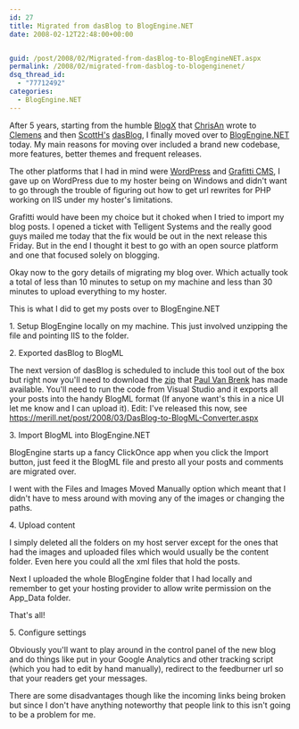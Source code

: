 ```yaml
---
id: 27
title: Migrated from dasBlog to BlogEngine.NET
date: 2008-02-12T22:48:00+00:00


guid: /post/2008/02/Migrated-from-dasBlog-to-BlogEngineNET.aspx
permalink: /2008/02/migrated-from-dasblog-to-blogenginenet/
dsq_thread_id:
  - "77712492"
categories:
  - BlogEngine.NET
---
```

<p>
After 5 years, starting from the humble <a href="http://www.simplegeek.com/CategoryView.aspx/BlogX">BlogX</a> that <a href="http://www.simplegeek.com">ChrisAn</a> wrote to <a href="http://staff.newtelligence.net/clemensv/">Clemens</a> and then <a href="http://www.hanselman.com/blog/">ScottH&#39;s</a> <a href="http://dasblog.info/">dasBlog</a>, I finally moved over to <a href="http://dotnetblogengine.net/">BlogEngine.NET</a> today. My main reasons for moving over included a brand new codebase, more features, better themes and frequent releases.
</p>
  
<p>
The other platforms that I had in mind were <a href="http://www.wordpress.org">WordPress</a> and <a href="http://graffiticms.com/">Grafitti CMS</a>, I gave up on WordPress due to my hoster being on Windows and didn&#39;t want to go through the trouble of figuring out how to get url rewrites for PHP working on IIS under my hoster&#39;s limitations.
</p>
  
<p>
Grafitti would have been my choice but it choked when I tried to import my blog posts. I opened a ticket with Telligent Systems and the really good guys mailed me today that the fix would be out in the next release this Friday. But in the end I thought it best to go with an open source platform and one that focused solely on blogging.
</p>
  
<p>
Okay now to the gory details of migrating my blog over. Which actually took a total of less than 10 minutes to setup on my machine and less than 30 minutes to upload everything to my hoster.
</p>
  
<p>
This is what I did to get my posts over to BlogEngine.NET
</p>
  
<p>
1. Setup BlogEngine locally on my machine. This just involved unzipping the file and pointing IIS to the folder.
</p>
  
<p>
2. Exported dasBlog to BlogML
</p>
  
<p>
The next version of dasBlog is scheduled to include this tool out of the box but right now you&#39;ll need to download the <a href="http://www.paulvanbrenk.com/blog/2006/12/27/BlogMLSupportForDasBlogBeta.aspx">zip</a> that <a href="http://www.paulvanbrenk.com/blog">Paul Van Brenk</a> has made available. You&#39;ll need to run the code from Visual Studio and it exports all your posts into the handy BlogML format (If anyone want&#39;s this in a nice UI let me know and I can upload it). Edit: I&#39;ve released this now, see <a href="/post/2008/03/DasBlog-to-BlogML-Converter.aspx">https://merill.net/post/2008/03/DasBlog-to-BlogML-Converter.aspx</a>&nbsp; 
</p>
  
<p>
3. Import BlogML into BlogEngine.NET
</p>
  
<p>
BlogEngine starts up a fancy ClickOnce app when you click the Import button, just feed it the BlogML file and presto all your posts and comments are migrated over.
</p>
  
<p>
I went with the Files and Images Moved Manually option which meant that I didn&#39;t have to mess around with moving any of the images or changing the paths.
</p>
  
<p>
4. Upload content
</p>
  
<p>
I simply deleted all the folders on my host server except for the ones that had the images and uploaded files which would usually be the content folder. Even here you could all the xml files that hold the posts.
</p>
  
<p>
Next I uploaded the whole BlogEngine folder that I had locally and remember to get your hosting provider to allow write permission on the App_Data folder.
</p>
  
<p>
That&#39;s all!
</p>
  
<p>
5. Configure settings
</p>
  
<p>
Obviously you&#39;ll want to play around in the control panel of the new blog and do things like put in your Google Analytics and other tracking script (which you had to edit by hand manually), redirect to the feedburner url so that your readers get your messages.
</p>
  
<p>
There are some disadvantages though like the incoming links being broken but since I don&#39;t have anything noteworthy that people link to this isn&#39;t going to be a problem for me.
</p>
